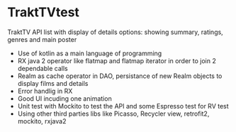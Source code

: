 # TraktTVtest

TraktTV API list with display of details options: showing summary, ratings, genres and main poster

* Use of kotlin as a main language of programming
* RX java 2 operator like flatmap and flatmap iterator in order to join 2 dependable calls
* Realm as cache operator in DAO, persistance of new Realm objects to display films and details
* Error handlig in RX
* Good UI incuding one animation
* Unit test with Mockito to test the API and some  Espresso test for RV test
* Using other third parties libs like Picasso, Recycler view, retrofit2, mockito, rxjava2 
